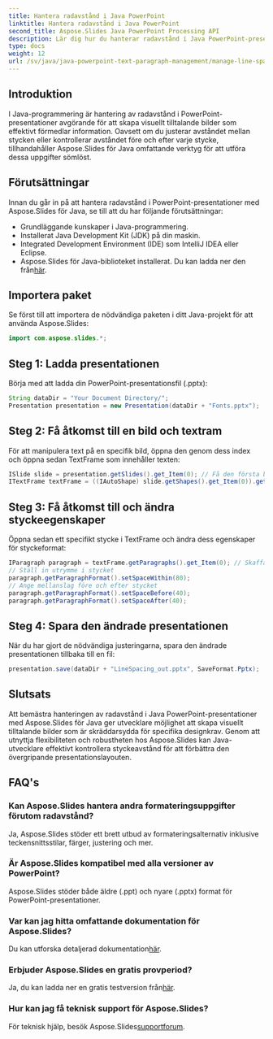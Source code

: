 ```yaml
---
title: Hantera radavstånd i Java PowerPoint
linktitle: Hantera radavstånd i Java PowerPoint
second_title: Aspose.Slides Java PowerPoint Processing API
description: Lär dig hur du hanterar radavstånd i Java PowerPoint-presentationer utan ansträngning med Aspose.Slides för Java. Förbättra dina bilder.
type: docs
weight: 12
url: /sv/java/java-powerpoint-text-paragraph-management/manage-line-spacing-java-powerpoint/
---
```

## Introduktion
I Java-programmering är hantering av radavstånd i PowerPoint-presentationer avgörande för att skapa visuellt tilltalande bilder som effektivt förmedlar information. Oavsett om du justerar avståndet mellan stycken eller kontrollerar avståndet före och efter varje stycke, tillhandahåller Aspose.Slides för Java omfattande verktyg för att utföra dessa uppgifter sömlöst.
## Förutsättningar
Innan du går in på att hantera radavstånd i PowerPoint-presentationer med Aspose.Slides för Java, se till att du har följande förutsättningar:
- Grundläggande kunskaper i Java-programmering.
- Installerat Java Development Kit (JDK) på din maskin.
- Integrated Development Environment (IDE) som IntelliJ IDEA eller Eclipse.
-  Aspose.Slides för Java-biblioteket installerat. Du kan ladda ner den från[här](https://releases.aspose.com/slides/java/).

## Importera paket
Se först till att importera de nödvändiga paketen i ditt Java-projekt för att använda Aspose.Slides:
```java
import com.aspose.slides.*;
```
## Steg 1: Ladda presentationen
Börja med att ladda din PowerPoint-presentationsfil (.pptx):
```java
String dataDir = "Your Document Directory/";
Presentation presentation = new Presentation(dataDir + "Fonts.pptx");
```
## Steg 2: Få åtkomst till en bild och textram
För att manipulera text på en specifik bild, öppna den genom dess index och öppna sedan TextFrame som innehåller texten:
```java
ISlide slide = presentation.getSlides().get_Item(0); // Få den första bilden
ITextFrame textFrame = ((IAutoShape) slide.getShapes().get_Item(0)).getTextFrame();
```
## Steg 3: Få åtkomst till och ändra styckeegenskaper
Öppna sedan ett specifikt stycke i TextFrame och ändra dess egenskaper för styckeformat:
```java
IParagraph paragraph = textFrame.getParagraphs().get_Item(0); // Skaffa första stycket
// Ställ in utrymme i stycket
paragraph.getParagraphFormat().setSpaceWithin(80);
// Ange mellanslag före och efter stycket
paragraph.getParagraphFormat().setSpaceBefore(40);
paragraph.getParagraphFormat().setSpaceAfter(40);
```
## Steg 4: Spara den ändrade presentationen
När du har gjort de nödvändiga justeringarna, spara den ändrade presentationen tillbaka till en fil:
```java
presentation.save(dataDir + "LineSpacing_out.pptx", SaveFormat.Pptx);
```

## Slutsats
Att bemästra hanteringen av radavstånd i Java PowerPoint-presentationer med Aspose.Slides för Java ger utvecklare möjlighet att skapa visuellt tilltalande bilder som är skräddarsydda för specifika designkrav. Genom att utnyttja flexibiliteten och robustheten hos Aspose.Slides kan Java-utvecklare effektivt kontrollera styckeavstånd för att förbättra den övergripande presentationslayouten.
## FAQ's
### Kan Aspose.Slides hantera andra formateringsuppgifter förutom radavstånd?
Ja, Aspose.Slides stöder ett brett utbud av formateringsalternativ inklusive teckensnittsstilar, färger, justering och mer.
### Är Aspose.Slides kompatibel med alla versioner av PowerPoint?
Aspose.Slides stöder både äldre (.ppt) och nyare (.pptx) format för PowerPoint-presentationer.
### Var kan jag hitta omfattande dokumentation för Aspose.Slides?
Du kan utforska detaljerad dokumentation[här](https://reference.aspose.com/slides/java/).
### Erbjuder Aspose.Slides en gratis provperiod?
 Ja, du kan ladda ner en gratis testversion från[här](https://releases.aspose.com/).
### Hur kan jag få teknisk support för Aspose.Slides?
 För teknisk hjälp, besök Aspose.Slides[supportforum](https://forum.aspose.com/c/slides/11).